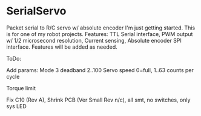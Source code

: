 # SerialServo
Packet serial to R/C servo w/ absolute encoder
I'm just getting started. This is for one of my robot projects. 
Features: TTL Serial interface, PWM output w/ 1/2 microsecond resolution, Current sensing, Absolute encoder SPI interface.
Features will be added as needed.

ToDo:

  Add params:
    Mode 3 deadband 2..100
    Servo speed 0=full, 1..63 counts per cycle
    
  Torque limit
  
  Fix C10 (Rev A), Shrink PCB (Ver Small Rev n/c), all smt, no switches, only sys LED